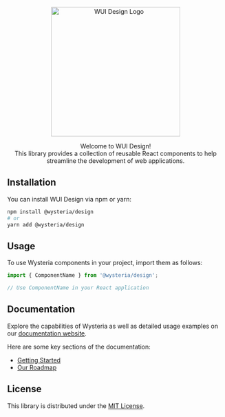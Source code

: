 <p align="center">
  <a href="https://wysteria.dev">
    <picture>
      <source width="300" media="(prefers-color-scheme: dark)" srcset="../../public/design-white.svg">
      <source width="300" media="(prefers-color-scheme: light)" srcset="../../public/design-black.svg">
      <img width="300" alt="WUI Design Logo" src="../../public/design-white.svg">
    </picture>
  </a>
</p>

<p align="center">
Welcome to WUI Design! <br>
This library provides a collection of reusable React components to help streamline the development of web applications.
</p>


## Installation

You can install WUI Design via npm or yarn:

```bash
npm install @wysteria/design
# or
yarn add @wysteria/design
```

## Usage

To use Wysteria components in your project, import them as follows:

```javascript
import { ComponentName } from '@wysteria/design';

// Use ComponentName in your React application
```

## Documentation

Explore the capabilities of Wysteria as well as detailed usage examples on our [documentation website](https://wysteria.dev).

Here are some key sections of the documentation:
- [Getting Started](https://wysteria.dev)
- [Our Roadmap](https://wysteria.dev/greenhouse)

## License

This library is distributed under the [MIT License](LICENSE).
